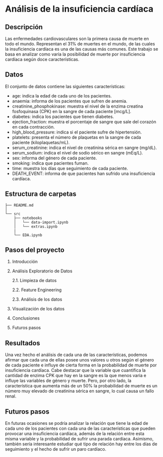 # Análisis de la insuficiencia cardíaca
## Descripción
Las enfermedades cardiovasculares son la primera causa de muerte en todo el mundo. Representan el 31% de muertes en el mundo, de las cuales la insuficiencia cardíaca es una de las causas más comunes. Este trabajo se basa en analizar como varía la posibilidad de muerte por insuficiencia cardíaca según doce características.
## Datos
El conjunto de datos contiene las siguientes características:
-	age: indica la edad de cada uno de los pacientes. 
-	anaemia: informa de los pacientes que sufren de anemia.
-	creatinine_phosphokinase: muestra el nivel de la enzima creatina fosfoquinasa (CPK) en la sangre de cada paciente [mcg/L].
-	diabetes: indica los pacientes que tienen diabetes. 
-	ejection_fraction: muestra el porcentaje de sangre que sale del corazón en cada contracción. 
-	high_blood_pressure: indica si el paciente sufre de hipertensión. 
-	platelets: presenta el número de plaquetas en la sangre de cada paciente (kiloplaquetas/mL).
-	serum_creatinine: indica el nivel de creatinina sérica en sangre (mg/dL).
-	serum_sodium: indica el nivel de sodio sérico en sangre (mEq/L).
-	sex: informa del género de cada paciente. 
-	smoking: indica que pacientes fuman. 
-	time: muestra los días que seguimiento de cada paciente. 
-	DEATH_EVENT: informa de que pacientes han sufrido una insuficiencia cardíaca. 
## Estructura de carpetas
    ├── README.md         
    │                      
    └── src                
        ├── notebooks
        │   └── data-import.ipynb
        │   └── extras.ipynb
        |
        └── EDA.ipynb
## Pasos del proyecto
1. Introducción
2. Análisis Exploratorio de Datos

   2.1. Limpieza de datos

   2.2. Feature Engineering

   2.3. Análisis de los datos
3. Visualización de los datos
4. Conclusiones
5. Futuros pasos
## Resultados
Una vez hecho el análisis de cada una de las características, podemos afirmar que cada una de ellas posee unos valores u otros según el género de cada paciente e influye de cierta forma en la probabilidad de muerte por insuficiencia cardíaca. Cabe destacar que la variable que cuantifica la cantidad de enzima CPK que hay en la sangre es la que menos varia e influye las variables de género y muerte. Pero, por otro lado, la característica que aumenta más de un 50% la probabilidad de muerte es un número muy elevado de creatinina sérica en sangre, lo cual causa un fallo renal. 
## Futuros pasos
En futuras ocasiones se podría analizar la relación que tiene la edad de cada uno de los pacientes con cada una de las características que pueden provocar una insuficiencia cardíaca, además de la relación entre esta misma variable y la probabilidad de sufrir una parada cardíaca. Asimismo, también sería interesante estudiar qué tipo de relación hay entre los días de seguimiento y el hecho de sufrir un paro cardíaco. 